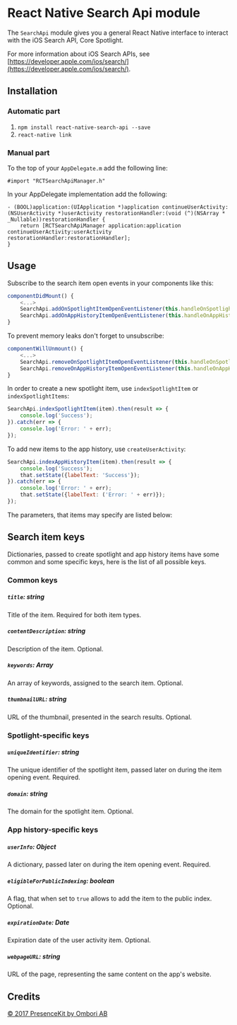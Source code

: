 # React Native Search Api module

The `SearchApi` module gives you a general React Native interface to interact with the iOS Search API, Core Spotlight.

For more information about iOS Search APIs, see [https://developer.apple.com/ios/search/](https://developer.apple.com/ios/search/).

## Installation

### Automatic part

1. `npm install react-native-search-api --save`
1. `react-native link`

### Manual part

To the top of your `AppDelegate.m` add the following line:
```objc
#import "RCTSearchApiManager.h"
```

In your AppDelegate implementation add the following:
```objc
- (BOOL)application:(UIApplication *)application continueUserActivity:(NSUserActivity *)userActivity restorationHandler:(void (^)(NSArray * _Nullable))restorationHandler {
    return [RCTSearchApiManager application:application continueUserActivity:userActivity restorationHandler:restorationHandler];
}
```

## Usage

Subscribe to the search item open events in your components like this:
```js
componentDidMount() {
    <...>
    SearchApi.addOnSpotlightItemOpenEventListener(this.handleOnSpotlightItemOpenEventListener);
    SearchApi.addOnAppHistoryItemOpenEventListener(this.handleOnAppHistoryItemOpenEventListener);
}
```

To prevent memory leaks don't forget to unsubscribe:
```js
componentWillUnmount() {
    <...>
    SearchApi.removeOnSpotlightItemOpenEventListener(this.handleOnSpotlightItemOpenEventListener);
    SearchApi.removeOnAppHistoryItemOpenEventListener(this.handleOnAppHistoryItemOpenEventListener)
}
```

In order to create a new spotlight item, use `indexSpotlightItem` or `indexSpotlightItems`:
```js
SearchApi.indexSpotlightItem(item).then(result => {
    console.log('Success');
}).catch(err => {
    console.log('Error: ' + err);
});
```

To add new items to the app history, use `createUserActivity`:
```js
SearchApi.indexAppHistoryItem(item).then(result => {
    console.log('Success');
    that.setState({labelText: 'Success'});
}).catch(err => {
    console.log('Error: ' + err);
    that.setState({labelText: ('Error: ' + err)});
});
```

The parameters, that items may specify are listed below:

## Search item keys

Dictionaries, passed to create spotlight and app history items have some common
and some specific keys, here is the list of all possible keys.

### Common keys

##### `title`: string
Title of the item. Required for both item types.

##### `contentDescription`: string
Description of the item. Optional.

##### `keywords`: Array<string>
An array of keywords, assigned to the search item. Optional.

##### `thumbnailURL`: string
URL of the thumbnail, presented in the search results. Optional.

### Spotlight-specific keys

##### `uniqueIdentifier`: string
The unique identifier of the spotlight item, passed later on during
the item opening event. Required.

##### `domain`: string
The domain for the spotlight item. Optional.

### App history-specific keys

##### `userInfo`: Object
A dictionary, passed later on during the item opening event. Required.

##### `eligibleForPublicIndexing`: boolean
A flag, that when set to `true` allows to add the item to the public index.
Optional.

##### `expirationDate`: Date
Expiration date of the user activity item. Optional.

##### `webpageURL`: string
URL of the page, representing the same content on the app's website.

## Credits
[© 2017 PresenceKit by Ombori AB](https://ombori.com/)
